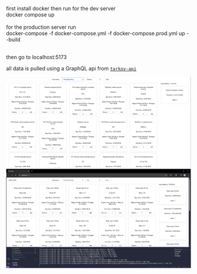 first install docker then run for the dev server<br>
docker compose up<br><br>
for the production server run<br>
docker-compose -f docker-compose.yml -f docker-compose.prod.yml up --build<br><br>

then go to localhost:5173

all data is pulled using a GraphQL api from [`tarkov-api`](https://github.com/the-hideout/tarkov-api)

<img src=".\image previews\example0.png">
<img src=".\image previews\example1.png">
